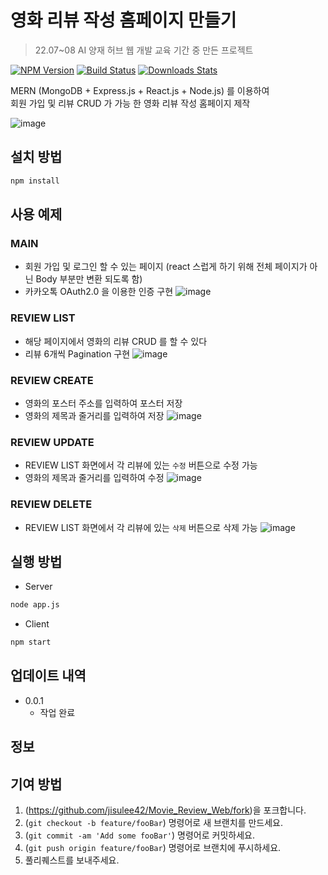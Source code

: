 # 영화 리뷰 작성 홈페이지 만들기
>  22.07~08 AI 양재 허브 웹 개발 교육 기간 중 만든 프로젝트

[![NPM Version][npm-image]][npm-url]
[![Build Status][travis-image]][travis-url]
[![Downloads Stats][npm-downloads]][npm-url]

MERN (MongoDB + Express.js + React.js + Node.js) 를 이용하여   
회원 가입 및 리뷰 CRUD 가 가능 한 영화 리뷰 작성 홈페이지 제작


![image](https://user-images.githubusercontent.com/11794584/184541791-637089b0-5358-4cd5-ae38-a2d7a416c6e2.png)

## 설치 방법

```sh
npm install 
```

## 사용 예제


### MAIN
- 회원 가입 및 로그인 할 수 있는 페이지 (react 스럽게 하기 위해 전체 페이지가 아닌 Body 부분만 변환 되도록 함)
- 카카오톡 OAuth2.0 을 이용한 인증 구현
![image](https://user-images.githubusercontent.com/11794584/184542676-5ff77c32-d474-4afd-96b8-ee20081d3f9a.png)

### REVIEW LIST
- 해당 페이지에서 영화의 리뷰 CRUD 를 할 수 있다
- 리뷰 6개씩 Pagination 구현
![image](https://user-images.githubusercontent.com/11794584/184542855-ed7cd2b7-3c06-4d0d-8c2d-4d2beb256413.png)

### REVIEW CREATE
- 영화의 포스터 주소를 입력하여 포스터 저장
- 영화의 제목과 줄거리를 입력하여 저장
![image](https://user-images.githubusercontent.com/11794584/184543344-8fb67b99-2ce6-456a-9a5c-748fd5597fce.png)

### REVIEW UPDATE
- REVIEW LIST 화면에서 각 리뷰에 있는 `수정` 버튼으로 수정 가능
- 영화의 제목과 줄거리를 입력하여 수정
![image](https://user-images.githubusercontent.com/11794584/184543469-e6dc03ed-0533-4366-a014-beebfcb2dcf0.png)

### REVIEW DELETE
- REVIEW LIST 화면에서 각 리뷰에 있는 `삭제` 버튼으로 삭제 가능
![image](https://user-images.githubusercontent.com/11794584/184543505-2d9448fd-38d2-420f-98dc-745048732347.png)


## 실행 방법

- Server
```sh
node app.js
```
- Client
```sh
npm start
```

## 업데이트 내역

* 0.0.1
    * 작업 완료
## 정보
## 기여 방법

1. (<https://github.com/jisulee42/Movie_Review_Web/fork>)을 포크합니다.
2. (`git checkout -b feature/fooBar`) 명령어로 새 브랜치를 만드세요.
3. (`git commit -am 'Add some fooBar'`) 명령어로 커밋하세요.
4. (`git push origin feature/fooBar`) 명령어로 브랜치에 푸시하세요. 
5. 풀리퀘스트를 보내주세요.

<!-- Markdown link & img dfn's -->
[npm-image]: https://img.shields.io/npm/v/datadog-metrics.svg?style=flat-square
[npm-url]: https://npmjs.org/package/datadog-metrics
[npm-downloads]: https://img.shields.io/npm/dm/datadog-metrics.svg?style=flat-square
[travis-image]: https://img.shields.io/travis/dbader/node-datadog-metrics/master.svg?style=flat-square
[travis-url]: https://travis-ci.org/dbader/node-datadog-metrics
[wiki]: https://github.com/yourname/yourproject/wiki
